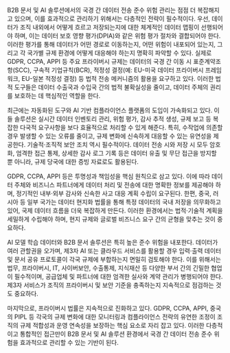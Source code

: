 B2B 문서 및 AI 솔루션에서의 국경 간 데이터 전송 준수 위험 관리는 점점 더 복잡해지고 있으며, 이를 효과적으로 관리하기 위해서는 다층적인 전략이 필수적이다. 우선, 데이터가 조직 내외에서 어떻게 흐르고 저장되는지에 대한 체계적인 데이터 맵핑이 선행되어야 하며, 이는 데이터 보호 영향 평가(DPIA)와 같은 위험 평가 절차와 결합되어야 한다. 이러한 평가를 통해 데이터가 어떤 경로로 이동하는지, 어떤 위험이 내포되어 있는지, 그리고 각 국가별 규제 환경에 어떻게 대응해야 하는지 명확히 파악할 수 있다. 실제로 GDPR, CCPA, APPI 등 주요 프라이버시 규제는 데이터의 국경 간 이동 시 표준계약조항(SCC), 구속적 기업규칙(BCR), 적정성 결정(예: EU-미국 데이터 프라이버시 프레임워크, EU-일본 적정성 결정) 등 법적 전송 메커니즘의 활용을 요구하고 있다. 이러한 법적 도구들은 데이터 수출국과 수입국 간의 법적 불확실성을 줄이고, 데이터 주체의 권리를 보호하는 데 핵심적인 역할을 한다.

최근에는 자동화된 도구와 AI 기반 컴플라이언스 플랫폼의 도입이 가속화되고 있다. 이들 솔루션은 실시간 데이터 인벤토리 관리, 위험 평가, 감사 추적 생성, 규제 보고 등 복잡한 다국적 요구사항을 보다 효율적으로 처리할 수 있게 해준다. 특히, 수작업에 의존할 경우 발생할 수 있는 오류를 줄이고, 규제 변화에 신속하게 대응할 수 있는 유연성을 제공한다. 기술적·조직적 보안 조치 역시 필수적이다. 데이터 전송 시와 저장 시 모두 암호화, 엄격한 접근 통제, 상세한 감사 로그 기록 등은 데이터 유출 및 무단 접근을 방지할 뿐 아니라, 규제 당국에 대한 증빙 자료로도 활용된다.

GDPR, CCPA, APPI 등은 투명성과 책임성을 핵심 원칙으로 삼고 있다. 이에 따라 데이터 주체와 비즈니스 파트너에게 데이터 처리 및 전송에 대한 명확한 정보를 제공해야 하며, 정기적인 내부·외부 감사와 신속한 사고 대응 계획 수립이 요구된다. 한편, 중국, 러시아 등 일부 국가는 데이터 현지화 법률을 통해 특정 데이터의 국내 저장을 의무화하고 있어, 국제 데이터 흐름을 더욱 복잡하게 만든다. 이러한 환경에서는 법적·기술적 계획을 세밀하게 수립해야 하며, 현지 규제와 글로벌 비즈니스 요구 간의 균형을 맞추는 것이 중요하다.

AI 모델 학습 데이터와 B2B 문서 솔루션은 특히 높은 준수 위험을 내포한다. 데이터가 여러 관할권을 오가며, 제3자 AI 또는 클라우드 서비스를 활용할 경우 입력·출력 데이터 및 문서 공유 프로토콜이 각국 규제에 부합하는지 면밀히 검토해야 한다. 이를 위해서는 법무, 프라이버시, IT, 사이버보안, 수출통제, 지식재산 등 다양한 부서 간의 긴밀한 협업이 필수적이며, 공급업체 및 파트너에 대한 엄격한 실사와 계약 관리가 병행되어야 한다. 제3자 서비스가 조직의 프라이버시 및 보안 기준을 충족하는지 지속적으로 점검하는 것도 중요하다.

마지막으로, 프라이버시 법률은 지속적으로 진화하고 있다. GDPR, CCPA, APPI, 중국의 PIPL 등 각국의 규제 변화에 대한 모니터링과 컴플라이언스 전략의 유연한 조정이 조직의 규제 적합성과 운영 연속성을 보장하는 핵심 요소로 자리 잡고 있다. 이러한 다층적이고 통합적인 접근만이 B2B 문서 및 AI 솔루션 환경에서 국경 간 데이터 전송 준수 위험을 효과적으로 관리할 수 있는 기반이 된다.